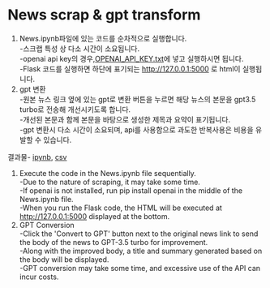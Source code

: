 # News scrap & gpt transform
1. News.ipynb파일에 있는 코드를 순차적으로 실행합니다.  
	-스크랩 특성 상 다소 시간이 소요됩니다.  
	-openai api key의 경우,[OPENAI_API_KEY.txt](https://github.com/wpfkcm33/News-scrap/blob/main/OPENAI_API_KEY.txt)에 넣고 실행하시면 됩니다.  
	-Flask 코드를 실행하면 하단에 표기되는 http://127.0.0.1:5000 로 html이 실행됩니다.  
2. gpt 변환  
	-원본 뉴스 링크 옆에 있는 gpt로 변환 버튼을 누르면 해당 뉴스의 본문을 gpt3.5 turbo로 전송해 개선시키도록 합니다.  
	-개선된 본문과 함께 본문을 바탕으로 생성한 제목과 요약이 표기됩니다.  
	-gpt 변환시 다소 시간이 소요되며, api를 사용함으로 과도한 반복사용은 비용을 유발할 수 있습니다.
  
결과물- [ipynb](https://github.com/wpfkcm33/News-scrap/blob/main/News.ipynb), [csv](https://github.com/wpfkcm33/News-scrap/blob/main/news_data.csv)

1. Execute the code in the News.ipynb file sequentially.  
	-Due to the nature of scraping, it may take some time.  
	-If openai is not installed, run pip install openai in the middle of the News.ipynb file.  
	-When you run the Flask code, the HTML will be executed at http://127.0.0.1:5000 displayed at the bottom.  
2. GPT Conversion  
	-Click the 'Convert to GPT' button next to the original news link to send the body of the news to GPT-3.5 turbo for improvement.  
	-Along with the improved body, a title and summary generated based on the body will be displayed.  
	-GPT conversion may take some time, and excessive use of the API can incur costs.  
